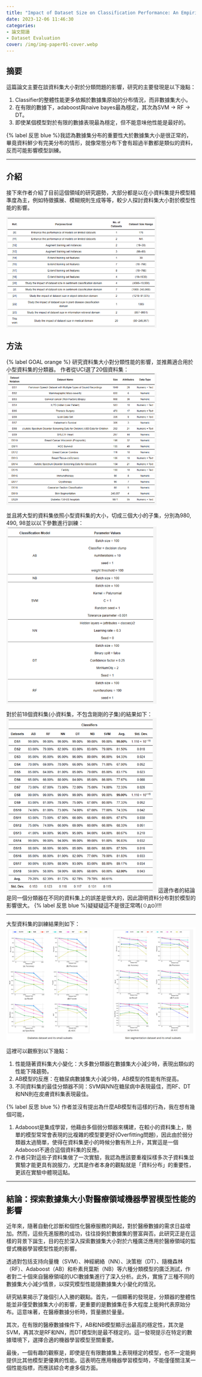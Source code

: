 ```yaml
---
title: "Impact of Dataset Size on Classification Performance: An Empirical Evaluation in the Medical Domain"
date: 2023-12-06 11:46:30
categories:
- 論文閱讀
- Dataset Evaluation
cover: /img/img-paper01-cover.webp
---
```


## 摘要
這篇論文主要在談資料集大小對於分類問題的影響，研究的主要發現是以下幾點：
1. Classifier的整體性能更多依賴於數據集原始的分布情況，而非數據集大小。
2. 在有限的數據下，adaboost與naive bayes最為穩定，其次為SVM -> RF -> DT。
3. 即使某個模型對於有限的數據表現最為穩定，但不能意味他性能是最好的。

{% label 反思 blue %}我認為數據集分布的重要性大於數據集大小是很正常的，畢竟資料鮮少有完美分布的情形，就像常態分布下會有超過半數都是類似的資料，反而可能影響模型訓練。

---

## 介紹
接下來作者介紹了目前這個領域的研究趨勢，大部分都是以在小資料集提升模型精準度為主，例如特徵擴展、模糊規則生成等等，較少人探討資料集大小對於模型性能的影響。

<img src="/img/img-paper01-table01.png" width=400 />


## 方法

{% label GOAL orange %} 研究資料集大小對分類性能的影響，並推薦適合用於小型資料集的分類器。
作者從UCI選了20個資料集：
<img src="/img/img-paper01-table02.png" width=400 />

並且將大型的資料集依照小型資料集的大小，切成三個大小的子集，分別為980, 490, 98並以以下參數進行訓練：
<img src="/img/img-paper01-table03.png" width=400 />

對於前18個資料集(小資料集，不包含剛剛的子集)的結果如下：
<img src="/img/img-paper01-table04.png" width=400 />
這邊作者的結論是同一個分類器在不同的資料集上的誤差是很大的，因此證明資料分布對於模型的影響很大。
{% label 反思 blue %}疑疑疑這不是很正常嗎(☉д⊙)!!!

---

大型資料集的訓練結果則如下：
<img src="/img/img-paper01-table05.png" />

這裡可以觀察到以下幾點：
1. 性能隨著資料集大小變化：大多數分類器在數據集大小減少時，表現出類似的性能下降趨勢。
2. AB模型的反應：在糖尿病數據集大小減少時，AB模型的性能有所提高。
3. 不同資料集的最佳分類器不同：SVM與NN在糖尿病中表現最佳，而RF、DT和NN則在皮膚資料集表現最佳。

{% label 反思 blue %} 作者並沒有提出為什麼AB模型有這樣的行為，我在想有幾個可能，
1. Adaboost是集成學習，他藉由多個弱分類器來構建，在較小的資料集上，簡單的模型常常會表現的比複雜的模型要更好(Overfitting問題)，因此由於弱分類器太過簡單，使得在資料集更小的時候分數有所上升，其實這是一個Adaboost不適合這個資料集的反應。
2. 作者只對這些子資料集做了一次實驗，我認為應該要重複採樣多次子資料集並實驗才能更具有說服力，尤其是作者本身的觀點就是「資料分布」的重要性，更該在實驗中體現這點。

---

## 結論：探索數據集大小對醫療領域機器學習模型性能的影響

近年來，隨著自動化診斷和個性化醫療服務的興起，對於醫療數據的需求日益增加。然而，這些先進服務的成功，往往掛鉤於數據集的豐富與否。此研究正是在這樣的背景下誕生，目的在於深入探索數據集大小對於六種廣泛應用於醫療領域的監督式機器學習模型性能的影響。

透過對包括支持向量機（SVM）、神經網絡（NN）、決策樹（DT）、隨機森林（RF）、Adaboost（AB）和朴素貝葉斯（NB）等六種分類模型的廣泛測試，作者對二十個來自醫療領域的UCI數據集進行了深入分析。此外，實施了三種不同的數據集大小減少情景，以探究模型性能隨數據集大小變化的情況。

研究結果揭示了幾個引人入勝的觀點。首先，一個顯著的發現是，分類器的整體性能並非僅受數據集大小的影響，更重要的是數據集在多大程度上能夠代表原始分布。這意味著，在醫療數據分析時，質量勝於量量。

其次，在有限的醫療數據條件下，AB和NB模型顯示出最高的穩定性，其次是SVM，再其次是RF和NN，而DT模型則是最不穩定的。這一發現提示在特定的數據環境下，選擇合適的機器學習模型至關重要。

最後，一個有趣的觀察是，即使是在有限數據集上表現穩定的模型，也不一定能夠提供比其他模型更優異的性能。這表明在應用機器學習模型時，不能僅僅關注某一個性能指標，而應該綜合考慮多個方面。

